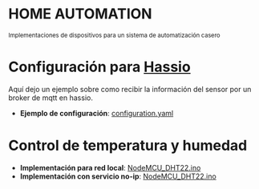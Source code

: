 

# HOME AUTOMATION
<small>Implementaciones de dispositivos para un sistema de automatización casero</small>


Configuración para [Hassio](https://www.home-assistant.io/hassio)
================================

Aquí dejo un ejemplo sobre como recibir la información del sensor por un broker de mqtt en hassio.

* **Ejemplo de configuración**: [configuration.yaml](https://github.com/csarin/Home-Automation/blob/master/Configuration/configuration.yaml)


Control de temperatura y humedad
================================

* **Implementación para red local**: [NodeMCU_DHT22.ino](https://github.com/csarin/Home-Automation/blob/master/NodeMCU/NodeMCU_DHT22.ino)
* **Implementación con servicio no-ip**: [NodeMCU_DHT22.ino](https://github.com/csarin/Home-Automation/blob/master/NodeMCU/NodeMCU_DHT22_with_noip_service.ino)
